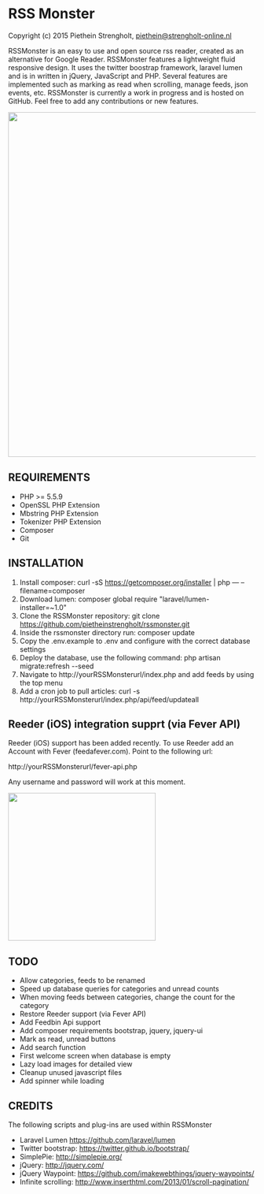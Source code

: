 RSS Monster
=======

Copyright (c) 2015 Piethein Strengholt, piethein@strengholt-online.nl

RSSMonster is an easy to use and open source rss reader, created as an alternative for Google Reader.
RSSMonster features a lightweight fluid responsive design. It uses the twitter boostrap framework, laravel 
lumen and is in written in jQuery, JavaScript and PHP. Several features are implemented such as 
marking as read when scrolling, manage feeds, json events, etc.
RSSMonster is currently a work in progress and is hosted on GitHub. 
Feel free to add any contributions or new features.

<img src="http://www.strengholt-online.nl/wp-content/uploads/2015/rssmonster.png" width="700px">

REQUIREMENTS
------------

* PHP >= 5.5.9
* OpenSSL PHP Extension
* Mbstring PHP Extension
* Tokenizer PHP Extension
* Composer
* Git

INSTALLATION
------------

1. Install composer: curl -sS https://getcomposer.org/installer | php — –filename=composer
2. Download lumen: composer global require "laravel/lumen-installer=~1.0"
3. Clone the RSSMonster repository: git clone https://github.com/pietheinstrengholt/rssmonster.git
4. Inside the rssmonster directory run: composer update
5. Copy the .env.example to .env and configure with the correct database settings
6. Deploy the database, use the following command: php artisan migrate:refresh --seed
7. Navigate to http://yourRSSMonsterurl/index.php and add feeds by using the top menu
8. Add a cron job to pull articles: curl -s http://yourRSSMonsterurl/index.php/api/feed/updateall

Reeder (iOS) integration supprt (via Fever API)
----

Reeder (iOS) support has been added recently. To use Reeder add an Account with Fever (feedafever.com). Point to the following url:

http://yourRSSMonsterurl/fever-api.php

Any username and password will work at this moment.

<img src="http://phppaper.strengholt-online.nl/wp-content/uploads/fever.png" width="300px">


TODO
----

* Allow categories, feeds to be renamed
* Speed up database queries for categories and unread counts
* When moving feeds between categories, change the count for the category
* Restore Reeder support (via Fever API)
* Add Feedbin Api support
* Add composer requirements bootstrap, jquery, jquery-ui
* Mark as read, unread buttons
* Add search function
* First welcome screen when database is empty
* Lazy load images for detailed view
* Cleanup unused javascript files
* Add spinner while loading

CREDITS
-------

The following scripts and plug-ins are used within RSSMonster

* Laravel Lumen https://github.com/laravel/lumen
* Twitter bootstrap: https://twitter.github.io/bootstrap/
* SimplePie: http://simplepie.org/
* jQuery: http://jquery.com/
* jQuery Waypoint: https://github.com/imakewebthings/jquery-waypoints/
* Infinite scrolling: http://www.inserthtml.com/2013/01/scroll-pagination/
